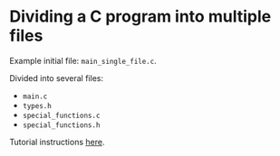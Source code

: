# Dividing a C program into multiple files

Example initial file: `main_single_file.c`.

Divided into several files:

- `main.c`
- `types.h`
- `special_functions.c`
- `special_functions.h`

Tutorial instructions [here](https://onestepcode.com/including-several-files-c).

